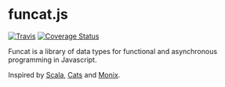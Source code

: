 # funcat.js

[![Travis](https://img.shields.io/travis/alexandru/funcat.svg)](https://travis-ci.org/alexandru/funcat)
[![Coverage Status](https://coveralls.io/repos/github/alexandru/funcat/badge.svg?branch=master)](https://coveralls.io/github/alexandru/funcat?branch=master)

Funcat is a library of data types for functional and asynchronous
programming in Javascript.

Inspired by [Scala](http://www.scala-lang.org/), [Cats](http://typelevel.org/cats/)
and [Monix](https://monix.io/).
